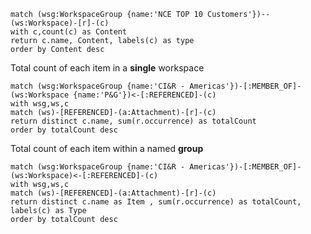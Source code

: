 

~~~
match (wsg:WorkspaceGroup {name:'NCE TOP 10 Customers'})--(ws:Workspace)-[r]-(c)
with c,count(c) as Content
return c.name, Content, labels(c) as type
order by Content desc
~~~


Total count of each item in a **single** workspace
~~~
match (wsg:WorkspaceGroup {name:'CI&R - Americas'})-[:MEMBER_OF]-(ws:Workspace {name:'P&G'})<-[:REFERENCED]-(c)
with wsg,ws,c
match (ws)-[REFERENCED]-(a:Attachment)-[r]-(c)
return distinct c.name, sum(r.occurrence) as totalCount
order by totalCount desc
~~~


Total count of each item within a named **group**
~~~
match (wsg:WorkspaceGroup {name:'CI&R - Americas'})-[:MEMBER_OF]-(ws:Workspace)<-[:REFERENCED]-(c)
with wsg,ws,c
match (ws)-[REFERENCED]-(a:Attachment)-[r]-(c)
return distinct c.name as Item , sum(r.occurrence) as totalCount, labels(c) as Type
order by totalCount desc
~~~

